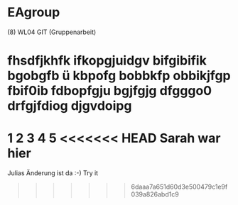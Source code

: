 # EAgroup
(8) WL04 GIT (Gruppenarbeit)

fhsdfjkhfk
ifkopgjuidgv
bifgibifik
bgobgfb ü
kbpofg
bobbkfp
obbikjfgp
fbif0ib
fdbopfgju
bgjfgjg
dfgggo0
drfgjfdiog
djgvdoipg
=======
1
2
3
4
5
<<<<<<< HEAD
Sarah war hier
=======
Julias Änderung ist da :-)
Try it
>>>>>>> 6daaa7a651d60d3e500479c1e9f039a826abd1c9
